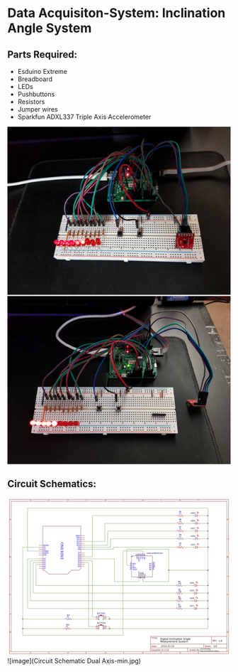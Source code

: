 # Data Acquisiton-System: Inclination Angle System


## Parts Required:
* Esduino Extreme
* Breadboard
* LEDs
* Pushbuttons
* Resistors
* Jumper wires
* Sparkfun ADXL337 Triple Axis Accelerometer

![image](20190407_215331.jpg)
![image](20190405_154647.jpg)

## Circuit Schematics:
![image](CircuitSingleAxis-min.jpg)
![image](Circuit Schematic Dual Axis-min.jpg)
